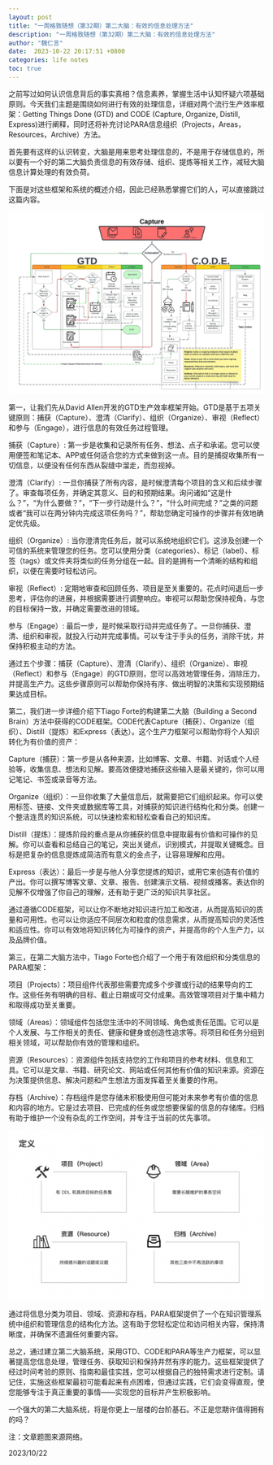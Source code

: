 ```yaml
---
layout: post
title: "一周格致随想（第32期）第二大脑：有效的信息处理方法"
description: "一周格致随想（第32期）第二大脑：有效的信息处理方法"
author: "魏仁言"
date:  2023-10-22 20:17:51 +0800
categories: life notes
toc: true
---
```


之前写过如何认识信息背后的事实真相？信息素养，掌握生活中认知怀疑六项基础原则。今天我们主题是围绕如何进行有效的处理信息，详细对两个流行生产效率框架：Getting Things Done (GTD) and CODE (Capture, Organize, Distill, Express)进行阐释，同时还将补充讨论PARA信息组织（Projects，Areas，Resources，Archive）方法。

首先要有这样的认识转变，大脑是用来思考处理信息的，不是用于存储信息的，所以要有一个好的第二大脑负责信息的有效存储、组织、提炼等相关工作，减轻大脑信息计算处理的有效负荷。

下面是对这些框架和系统的概述介绍，因此已经熟悉掌握它们的人，可以直接跳过这篇内容。

![](/assets/images/w32-gtd-code.png)

第一，让我们先从David Allen开发的GTD生产效率框架开始。GTD是基于五项关键原则：捕获（Capture）、澄清（Clarify）、组织（Organize）、审视（Reflect）和参与（Engage），进行信息的有效任务过程管理。

捕获（Capture）: 第一步是收集和记录所有任务、想法、点子和承诺。您可以使用便签和笔记本、APP或任何适合您的方式来做到这一点。目的是捕捉收集所有一切信息，以便没有任何东西从裂缝中溜走，而忽视掉。

澄清（Clarify）: 一旦你捕获了所有内容，是时候澄清每个项目的含义和后续步骤了。审查每项任务，并确定其意义、目的和预期结果。询问诸如“这是什么？”，“为什么要做？”，“下一步行动是什么？”，“什么时间完成？”之类的问题或者“我可以在两分钟内完成这项任务吗？”，帮助您确定可操作的步骤并有效地确定优先级。

组织（Organize）: 当你澄清完任务后，就可以系统地组织它们。这涉及创建一个可信的系统来管理您的任务。您可以使用分类（categories）、标记（label）、标签（tags）或文件夹将类似的任务分组在一起。目的是拥有一个清晰的结构和组织，以便在需要时轻松访问。

审视（Reflect）: 定期地审查和回顾任务、项目是至关重要的。花点时间退后一步思考，评估你的进展，并根据需要进行调整响应。审视可以帮助您保持视角，与您的目标保持一致，并确定需要改进的领域。

参与（Engage）: 最后一步，是时候采取行动并完成任务了。一旦你捕获、澄清、组织和审视，就投入行动并完成事情。可以专注于手头的任务，消除干扰，并保持积极主动的方法。

通过五个步骤：捕获（Capture）、澄清（Clarify）、组织（Organize）、审视（Reflect）和参与（Engage）的GTD原则，您可以高效地管理任务，消除压力，并提高生产力。这些步骤原则可以帮助你保持有序、做出明智的决策和实现预期结果达成目标。

第二，我们进一步详细介绍下Tiago Forte的构建第二大脑（Building a Second Brain）方法中获得的CODE框架。CODE代表Capture（捕获）、Organize（组织）、Distill（提炼）和Express（表达）。这个生产力框架可以帮助你将个人知识转化为有价值的资产：

Capture（捕获）：第一步是从各种来源，比如博客、文章、书籍、对话或个人经验等，收集信息、想法和见解。要高效便捷地捕获这些输入是最关键的，你可以用记笔记、书签或录音等方法。

Organize（组织）：一旦你收集了大量信息后，就需要把它们组织起来。你可以使用标签、链接、文件夹或数据库等工具，对捕获的知识进行结构化和分类。创建一个整洁连贯的知识系统，可以快速检索和轻松查看自己的知识库。

Distill（提炼）：提炼阶段的重点是从你捕获的信息中提取最有价值和可操作的见解。你可以查看和总结自己的笔记，突出关键点，识别模式，并提取关键概念。目标是把复杂的信息提炼成简洁而有意义的金点子，让容易理解和应用。

Express（表达）：最后一步是与他人分享您提炼的知识，或用它来创造有价值的产出。你可以撰写博客文章、文章、报告、创建演示文稿、视频或播客。表达你的见解不仅增强了你自己的理解，还有助于更广泛的知识共享社区。

通过遵循CODE框架，可以让你不断地对知识进行加工和改进，从而提高知识的质量和可用性。也可以让你适应不同层次和粒度的信息需求，从而提高知识的灵活性和适应性。你可以有效地将知识转化为可操作的资产，并提高你的个人生产力，以及品牌价值。

第三，在第二大脑方法中，Tiago Forte也介绍了一个用于有效组织和分类信息的PARA框架：

项目（Projects）：项目组件代表那些需要完成多个步骤或行动的结果导向的工作。这些任务有明确的目标、截止日期或可交付成果。高效管理项目对于集中精力和取得成功至关重要。

领域（Areas）：领域组件包括您生活中的不同领域、角色或责任范围。它可以是个人发展、与工作相关的责任、健康和健身或创造性追求等。将项目和任务分组到相关领域，可以帮助你有效的管理和组织。

资源（Resources）：资源组件包括支持您的工作和项目的参考材料、信息和工具。它可以是文章、书籍、研究论文、网站或任何其他有价值的知识来源。资源在为决策提供信息、解决问题和产生想法方面发挥着至关重要的作用。

存档（Archive）：存档组件是您存储未积极使用但可能对未来参考有价值的信息和内容的地方。它是过去项目、已完成的任务或您想要保留的信息的存储库。归档有助于维护一个没有杂乱的工作空间，并专注于当前的优先事项。

![](/assets/images/w32-para.png)

通过将信息分类为项目、领域、资源和存档，PARA框架提供了一个在知识管理系统中组织和管理信息的结构化方法。这有助于您轻松定位和访问相关内容，保持清晰度，并确保不遗漏任何重要内容。

总之，通过建立第二大脑系统，采用GTD、CODE和PARA等生产力框架，可以显著提高您信息处理，管理任务、获取知识和保持井然有序的能力。这些框架提供了经过时间考验的原则、指南和最佳实践，您可以根据自己的独特需求进行定制。请记住，实施这些框架最初可能看起来有点困难，但通过实践，它们会变得直观，使您能够专注于真正重要的事情——实现您的目标并产生积极影响。

一个强大的第二大脑系统，将是你更上一层楼的台阶基石。不正是您期许值得拥有的吗？

注：文章题图来源网络。

2023/10/22
